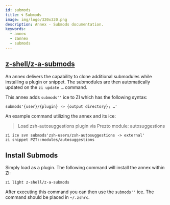```yaml
---
id: submods
title: 🌀 Submods
image: img/logo/320x320.png
description: Annex - Submods documentation.
keywords:
  - annex
  - zannex
  - submods
---
```


<!-- @format -->

## <i class="fa-brands fa-github"></i> [z-shell/z-a-submods][]

An annex delivers the capability to clone additional submodules while installing a plugin or snippet. The submodules are then automatically updated on the `zi update …` command.

This annex adds `submods''` ice to ZI which has the following syntax:

```shell
submods'{user}/{plugin} -> {output directory}; …'
```

An example command utilizing the annex and its ice:

> Load zsh-autosuggestions plugin via Prezto module: autosuggestions

```shell showLineNumbers
zi ice svn submods'zsh-users/zsh-autosuggestions -> external'
zi snippet PZT::modules/autosuggestions
```

## Install Submods

Simply load as a plugin. The following command will install the annex within ZI:

```shell
zi light z-shell/z-a-submods
```

After executing this command you can then use the `submods''` ice. The command should be placed in `~/.zshrc`.

[z-shell/z-a-submods]: https://github.com/z-shell/z-a-submods
